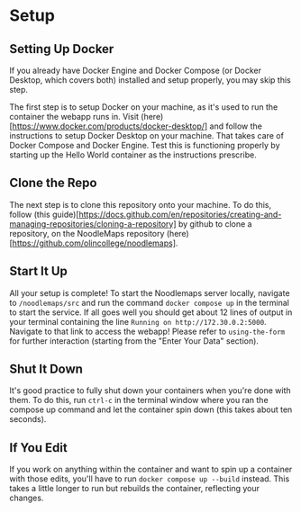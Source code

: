 # Setup

## Setting Up Docker
If you already have Docker Engine and Docker Compose (or Docker Desktop, which covers both) installed and setup properly, you may skip this step.

The first step is to setup Docker on your machine, as it's used to run the container the webapp runs in. Visit (here)[https://www.docker.com/products/docker-desktop/] and follow the instructions to setup Docker Desktop on your machine. That takes care of Docker Compose and Docker Engine. Test this is functioning properly by starting up the Hello World container as the instructions prescribe.

## Clone the Repo
The next step is to clone this repository onto your machine. To do this, follow (this guide)[https://docs.github.com/en/repositories/creating-and-managing-repositories/cloning-a-repository] by github to clone a repository, on the NoodleMaps repository (here)[https://github.com/olincollege/noodlemaps].

## Start It Up
All your setup is complete! To start the Noodlemaps server locally, navigate to `/noodlemaps/src` and run the command `docker compose up` in the terminal to start the service. If all goes well you should get about 12 lines of output in your terminal containing the line `Running on http://172.30.0.2:5000`. Navigate to that link to access the webapp! Please refer to `using-the-form` for further interaction (starting from the "Enter Your Data" section).

## Shut It Down
It's good practice to fully shut down your containers when you're done with them. To do this, run `ctrl-c` in the terminal window where you ran the compose up command and let the container spin down (this takes about ten seconds).

## If You Edit
If you work on anything within the container and want to spin up a container with those edits, you'll have to run `docker compose up --build` instead. This takes a little longer to run but rebuilds the container, reflecting your changes.